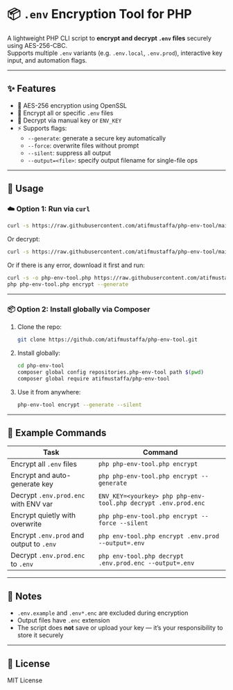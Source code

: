 
# 📦 `.env` Encryption Tool for PHP

A lightweight PHP CLI script to **encrypt and decrypt `.env` files** securely using AES-256-CBC.  
Supports multiple `.env` variants (e.g. `.env.local`, `.env.prod`), interactive key input, and automation flags.

---

## ✨ Features

- 🔐 AES-256 encryption using OpenSSL
- 🧠 Encrypt all or specific `.env` files
- 🔑 Decrypt via manual key or `ENV_KEY`
- ⚡ Supports flags:
  - `--generate`: generate a secure key automatically
  - `--force`: overwrite files without prompt
  - `--silent`: suppress all output
  - `--output=<file>`: specify output filename for single-file ops

---

## 🚀 Usage

### ☁️ Option 1: Run via `curl`

```bash
curl -s https://raw.githubusercontent.com/atifmustaffa/php-env-tool/main/bin/php-env-tool.php | php -- encrypt --generate
```

Or decrypt:

```bash
curl -s https://raw.githubusercontent.com/atifmustaffa/php-env-tool/main/bin/php-env-tool.php | ENV_KEY=<yourkey> php -- decrypt .env.prod.enc
```

Or if there is any error, download it first and run:
```bash
curl -s -o php-env-tool.php https://raw.githubusercontent.com/atifmustaffa/php-env-tool/main/bin/php-env-tool.php
php php-env-tool.php encrypt --generate
```

---

### 📦 Option 2: Install globally via Composer

1. Clone the repo:
   ```bash
   git clone https://github.com/atifmustaffa/php-env-tool.git
   ```

2. Install globally:
   ```bash
   cd php-env-tool
   composer global config repositories.php-env-tool path $(pwd)
   composer global require atifmustaffa/php-env-tool
   ```

3. Use it from anywhere:
   ```bash
   php-env-tool encrypt --generate --silent
   ```

---

## 🔐 Example Commands

| Task | Command |
|------|---------|
| Encrypt all `.env` files | `php php-env-tool.php encrypt` |
| Encrypt and auto-generate key | `php php-env-tool.php encrypt --generate` |
| Decrypt `.env.prod.enc` with ENV var | `ENV_KEY=<yourkey> php php-env-tool.php decrypt .env.prod.enc` |
| Encrypt quietly with overwrite | `php php-env-tool.php encrypt --force --silent` |
| Encrypt `.env.prod` and output to `.env` | `php env-tool.php encrypt .env.prod --output=.env` |
| Decrypt `.env.prod.enc` to `.env` | `php env-tool.php decrypt .env.prod.enc --output=.env` |

---

## 📝 Notes

- `.env.example` and `.env*.enc` are excluded during encryption
- Output files have `.enc` extension
- The script does **not** save or upload your key — it’s your responsibility to store it securely

---

## 📄 License

MIT License
